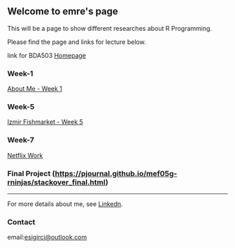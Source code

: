 ## Welcome to emre's page

This will be a page to show different researches about R Programming.

Please find the page and links for lecture below.

link for BDA503 [Homepage](https://mef-bda503.github.io/)

### Week-1

[About Me - Week 1](RMarkDown_Week1.html)


### Week-5

[Izmir Fishmarket - Week 5](FishMarket.html)

### Week-7

[Netflix Work](netflix_hmw.html)

### Final Project (https://pjournal.github.io/mef05g-rninjas/stackover_final.html)

-------------------------------------------------------


For more details about me, see [Linkedn](https://www.linkedin.com/in/emrecansigirci/).

### Contact

email:esigirci@outlook.com

